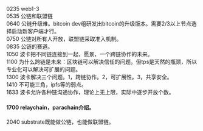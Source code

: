 0235 web1-3  
0535 公链和联盟链  
0640 公链升级难。bitcoin dev组研发出bitcoin的升级版本。需要2/3以上节点选择启动新客户端才行。  
0750 公链对所有人开放，联盟链采取准入机制。  
0835 公链的赛道。  
1050 波卡把不同链连接到一起，愿景，一个跨链协作的未来。  
1100 为什么跨链是未来：区块链可以解决信任的问题。但tps是天然的瓶颈，所以专业化可以解决可扩展的问题。  
1300 波卡解决三个问题。1，跨链协作。2，可扩展性。3，共享安全。  
1410 不可能三角，ipfs等的弱点。  
1633 波卡允许各种链沟通协作，理论上无上限，实际中逐步开放个数。  
#### 1700 relaychain，parachain介绍。  
2040 substrate既能做公链，也能做联盟链。  
